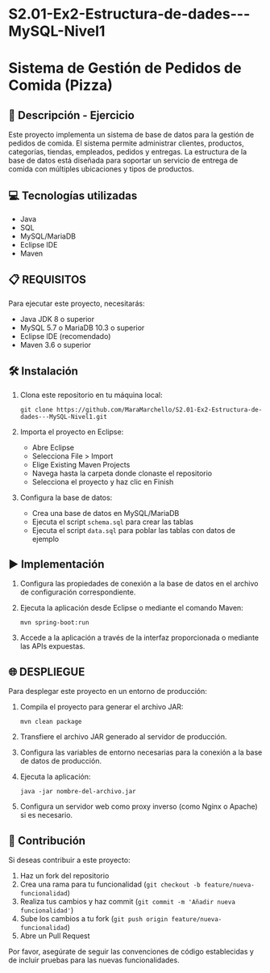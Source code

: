 # S2.01-Ex2-Estructura-de-dades---MySQL-Nivel1
# Sistema de Gestión de Pedidos de Comida (Pizza)

## 📄 Descripción - Ejercicio

Este proyecto implementa un sistema de base de datos para la gestión de pedidos de comida. El sistema permite administrar clientes, productos, categorías, tiendas, empleados, pedidos y entregas. La estructura de la base de datos está diseñada para soportar un servicio de entrega de comida con múltiples ubicaciones y tipos de productos.

## 💻 Tecnologías utilizadas

- Java
- SQL
- MySQL/MariaDB
- Eclipse IDE
- Maven

## 📋 REQUISITOS

Para ejecutar este proyecto, necesitarás:

- Java JDK 8 o superior
- MySQL 5.7 o MariaDB 10.3 o superior
- Eclipse IDE (recomendado)
- Maven 3.6 o superior

## 🛠️ Instalación

1. Clona este repositorio en tu máquina local:
   ```
   git clone https://github.com/MaraMarchello/S2.01-Ex2-Estructura-de-dades---MySQL-Nivel1.git
   ```

2. Importa el proyecto en Eclipse:
   - Abre Eclipse
   - Selecciona File > Import
   - Elige Existing Maven Projects
   - Navega hasta la carpeta donde clonaste el repositorio
   - Selecciona el proyecto y haz clic en Finish

3. Configura la base de datos:
   - Crea una base de datos en MySQL/MariaDB
   - Ejecuta el script `schema.sql` para crear las tablas
   - Ejecuta el script `data.sql` para poblar las tablas con datos de ejemplo

## ▶️ Implementación

1. Configura las propiedades de conexión a la base de datos en el archivo de configuración correspondiente.

2. Ejecuta la aplicación desde Eclipse o mediante el comando Maven:
   ```
   mvn spring-boot:run
   ```

3. Accede a la aplicación a través de la interfaz proporcionada o mediante las APIs expuestas.

## 🌐 DESPLIEGUE

Para desplegar este proyecto en un entorno de producción:

1. Compila el proyecto para generar el archivo JAR:
   ```
   mvn clean package
   ```

2. Transfiere el archivo JAR generado al servidor de producción.

3. Configura las variables de entorno necesarias para la conexión a la base de datos de producción.

4. Ejecuta la aplicación:
   ```
   java -jar nombre-del-archivo.jar
   ```

5. Configura un servidor web como proxy inverso (como Nginx o Apache) si es necesario.

## 🤝 Contribución

Si deseas contribuir a este proyecto:

1. Haz un fork del repositorio
2. Crea una rama para tu funcionalidad (`git checkout -b feature/nueva-funcionalidad`)
3. Realiza tus cambios y haz commit (`git commit -m 'Añadir nueva funcionalidad'`)
4. Sube los cambios a tu fork (`git push origin feature/nueva-funcionalidad`)
5. Abre un Pull Request

Por favor, asegúrate de seguir las convenciones de código establecidas y de incluir pruebas para las nuevas funcionalidades.
